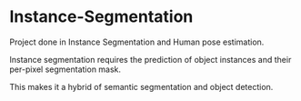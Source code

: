 # Instance-Segmentation
Project done in Instance Segmentation and Human pose estimation.

Instance segmentation requires the prediction of object instances and their per-pixel segmentation mask.

This makes it a hybrid of semantic segmentation and object detection.

